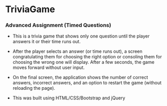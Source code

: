 # TriviaGame

### Advanced Assignment (Timed Questions)

* This is a trivia game that shows only one question until the player answers it or their time runs out.

* After the player selects an answer (or time runs out), a screen congratulating them for choosing the right option or consoling them for choosing the wrong one will display. After a few seconds, the game moves forward without user input.

* On the final screen, the application shows the number of correct answers, incorrect answers, and an option to restart the game (without reloading the page).

* This was built using HTML/CSS/Bootstrap and jQuery